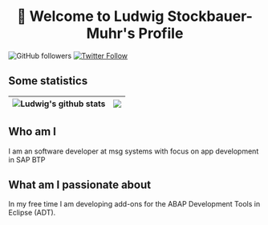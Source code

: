 <h1 align="center">
👋 Welcome to Ludwig Stockbauer-Muhr's Profile
</h1>

![GitHub followers](https://img.shields.io/github/followers/stockbal?style=social)
[![Twitter Follow](https://img.shields.io/twitter/follow/stocki3?style=social&link=https://twitter.com/stocki3)](https://twitter.com/stocki3)

## Some statistics

| <img align="center" src="https://github-readme-stats.vercel.app/api?username=stockbal&show_icons=true&theme=great-gatsby&hide_border=true" alt="Ludwig's github stats" /> | <img align="center" src="https://github-readme-stats.vercel.app/api/top-langs/?username=stockbal&theme=great-gatsby&layout=compact&hide_border=true" /> |
| ------------- | ------------- |

## Who am I

I am an software developer at msg systems with focus on app development in SAP BTP

## What am I passionate about

In my free time I am developing add-ons for the ABAP Development Tools in Eclipse (ADT).
